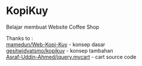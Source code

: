 # KopiKuy

Belajar membuat Website Coffee Shop

Thanks to : \
[mamedun/Web-Kopi-Kuy](https://github.com/mamedun/Web-Kopi-Kuy) - konsep dasar \
[gesitwidyatsmo/kopikuy](https://github.com/gesitwidyatsmo/kopikuy) - konsep tambahan \
[Asraf-Uddin-Ahmed/jquery.mycart](https://github.com/Asraf-Uddin-Ahmed/jquery.mycart) - cart source code

